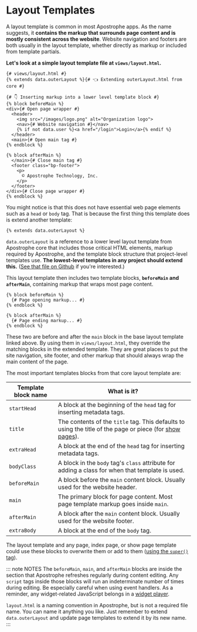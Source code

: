 # Layout Templates

A layout template is common in most Apostrophe apps. As the name suggests, it **contains the markup that surrounds page content and is mostly consistent across the website**. Website navigation and footers are both usually in the layout template, whether directly as markup or included from template partials.

**Let's look at a simple layout template file at `views/layout.html`.**

```django
{# views/layout.html #}
{% extends data.outerLayout %}{# 👈 Extending outerLayout.html from core #}

{# 👇 Inserting markup into a lower level template block #}
{% block beforeMain %}
<div>{# Open page wrapper #}
  <header>
    <img src="/images/logo.png" alt="Organization logo">
    <nav>{# Website navigation #}</nav>
    {% if not data.user %}<a href="/login">Login</a>{% endif %}
  </header>
  <main>{# Open main tag #}
{% endblock %}

{% block afterMain %}
  </main>{# Close main tag #}
  <footer class="bp-footer">
    <p>
      © Apostrophe Technology, Inc.
    </p>
  </footer>
</div>{# Close page wrapper #}
{% endblock %}
```

You might notice is that this does not have essential web page elements such as a `head` or `body` tag. That is because the first thing this template does is extend another template:

```django
{% extends data.outerLayout %}
```

`data.outerLayout` is a reference to a lower level layout template from Apostrophe core that includes those critical HTML elements, markup required by Apostrophe, and the template block structure that project-level templates use. **The lowest-level templates in any project should extend this.** ([See that file on Github](https://github.com/apostrophecms/apostrophe/blob/main/modules/%40apostrophecms/template/views/outerLayoutBase.html) if you're interested.)

This layout template then includes two template blocks, **`beforeMain` and `afterMain`**, containing markup that wraps most page content.

```django
{% block beforeMain %}
  {# Page opening markup... #}
{% endblock %}

{% block afterMain %}
  {# Page ending markup... #}
{% endblock %}
```

These two are before and after the `main` block in the base layout template linked above. By using them in `views/layout.html`, they override the matching blocks in the extended template. They are great places to put the site navigation, site footer, and other markup that should always wrap the main content of the page.

The most important templates blocks from that core layout template are:

| Template block name | What is it? |
| ------------------- | ----------- |
| `startHead` | A block at the beginning of the `head` tag for inserting metadata tags. |
| `title` | The contents of the `title` tag. This defaults to using the title of the page or piece (for [show pages](/guide/piece-pages.md#the-show-page-template)). |
| `extraHead` | A block at the end of the `head` tag for inserting metadata tags. |
| `bodyClass` | A block in the `body` tag's `class` attribute for adding a class for when that template is used. |
| `beforeMain` | A block before the `main` content block. Usually used for the website header. |
| `main` | The primary block for page content. Most page template markup goes inside `main`. |
| `afterMain` | A block after the `main` content block. Usually used for the website footer. |
| `extraBody` | A block at the end of the `body` tag. |

The layout template and any page, index page, or show page template could use these blocks to overwrite them or add to them ([using the `super()` tag](/guide/templating.md#the-super-tag)).

::: note NOTES
The `beforeMain`, `main`, and `afterMain` blocks are inside the section that Apostrophe refreshes regularly during content editing. Any `script` tags inside those blocks will run an indeterminate number of times during editing. Be especially careful when using event handlers. As a reminder, any widget-related JavaScript belongs in a [widget player](/guide/custom-widgets.md#client-side-javascript-for-widgets).

`layout.html` is a naming convention in Apostrophe, but is not a required file name. You can name it anything you like. Just remember to  extend `data.outerLayout` and update page templates to extend it by its new name.
:::
